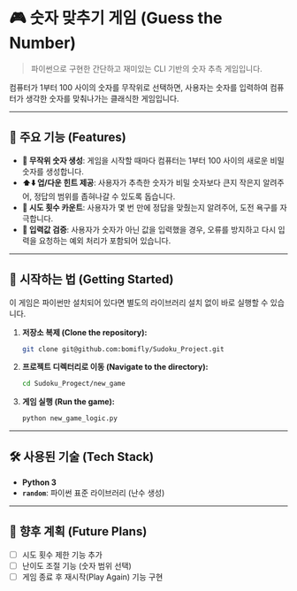 # 🎮 숫자 맞추기 게임 (Guess the Number)

> 파이썬으로 구현한 간단하고 재미있는 CLI 기반의 숫자 추측 게임입니다.

컴퓨터가 1부터 100 사이의 숫자를 무작위로 선택하면, 사용자는 숫자를 입력하여 컴퓨터가 생각한 숫자를 맞춰나가는 클래식한 게임입니다.

---

## 🌟 주요 기능 (Features)

- **🤖 무작위 숫자 생성**: 게임을 시작할 때마다 컴퓨터는 1부터 100 사이의 새로운 비밀 숫자를 생성합니다.
- **⬆️⬇️ 업/다운 힌트 제공**: 사용자가 추측한 숫자가 비밀 숫자보다 큰지 작은지 알려주어, 정답의 범위를 좁혀나갈 수 있도록 돕습니다.
- **🔄 시도 횟수 카운트**: 사용자가 몇 번 만에 정답을 맞췄는지 알려주어, 도전 욕구를 자극합니다.
- **🔢 입력값 검증**: 사용자가 숫자가 아닌 값을 입력했을 경우, 오류를 방지하고 다시 입력을 요청하는 예외 처리가 포함되어 있습니다.

---

## 🚀 시작하는 법 (Getting Started)

이 게임은 파이썬만 설치되어 있다면 별도의 라이브러리 설치 없이 바로 실행할 수 있습니다.

1.  **저장소 복제 (Clone the repository):**
    ```bash
    git clone git@github.com:bomifly/Sudoku_Project.git
    ```
2.  **프로젝트 디렉터리로 이동 (Navigate to the directory):**
    ```bash
    cd Sudoku_Progect/new_game
    ```
3.  **게임 실행 (Run the game):**
    ```bash
    python new_game_logic.py
    ```

---

## 🛠️ 사용된 기술 (Tech Stack)

- **Python 3**
- **`random`**: 파이썬 표준 라이브러리 (난수 생성)

---

## 🔮 향후 계획 (Future Plans)

- [ ] 시도 횟수 제한 기능 추가
- [ ] 난이도 조절 기능 (숫자 범위 선택)
- [ ] 게임 종료 후 재시작(Play Again) 기능 구현
